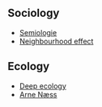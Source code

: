 ## Sociology

- [Semiologie](https://fr.wikipedia.org/wiki/S%C3%A9miologie)
- [Neighbourhood effect](https://en.wikipedia.org/wiki/Neighbourhood_effect)

## Ecology

- [Deep ecology](https://en.wikipedia.org/wiki/Deep_ecology)
- [Arne Næss](https://fr.wikipedia.org/wiki/Arne_N%C3%A6ss)

